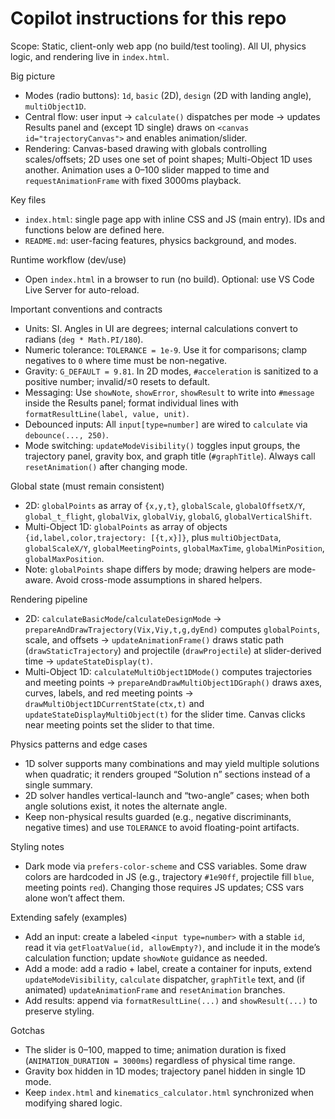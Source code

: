# Copilot instructions for this repo

Scope: Static, client-only web app (no build/test tooling). All UI, physics logic, and rendering live in `index.html`.

Big picture
- Modes (radio buttons): `1d`, `basic` (2D), `design` (2D with landing angle), `multiObject1D`.
- Central flow: user input → `calculate()` dispatches per mode → updates Results panel and (except 1D single) draws on `<canvas id="trajectoryCanvas">` and enables animation/slider.
- Rendering: Canvas-based drawing with globals controlling scales/offsets; 2D uses one set of point shapes; Multi-Object 1D uses another. Animation uses a 0–100 slider mapped to time and `requestAnimationFrame` with fixed 3000ms playback.

Key files
- `index.html`: single page app with inline CSS and JS (main entry). IDs and functions below are defined here.
- `README.md`: user-facing features, physics background, and modes.

Runtime workflow (dev/use)
- Open `index.html` in a browser to run (no build). Optional: use VS Code Live Server for auto-reload.

Important conventions and contracts
- Units: SI. Angles in UI are degrees; internal calculations convert to radians (`deg * Math.PI/180`).
- Numeric tolerance: `TOLERANCE = 1e-9`. Use it for comparisons; clamp negatives to `0` where time must be non-negative.
- Gravity: `G_DEFAULT = 9.81`. In 2D modes, `#acceleration` is sanitized to a positive number; invalid/≤0 resets to default.
- Messaging: Use `showNote`, `showError`, `showResult` to write into `#message` inside the Results panel; format individual lines with `formatResultLine(label, value, unit)`.
- Debounced inputs: All `input[type=number]` are wired to `calculate` via `debounce(..., 250)`.
- Mode switching: `updateModeVisibility()` toggles input groups, the trajectory panel, gravity box, and graph title (`#graphTitle`). Always call `resetAnimation()` after changing mode.

Global state (must remain consistent)
- 2D: `globalPoints` as array of `{x,y,t}`, `globalScale`, `globalOffsetX/Y`, `global_t_flight`, `globalVix`, `globalViy`, `globalG`, `globalVerticalShift`.
- Multi-Object 1D: `globalPoints` as array of objects `{id,label,color,trajectory: [{t,x}]}`, plus `multiObjectData`, `globalScaleX/Y`, `globalMeetingPoints`, `globalMaxTime`, `globalMinPosition`, `globalMaxPosition`.
- Note: `globalPoints` shape differs by mode; drawing helpers are mode-aware. Avoid cross-mode assumptions in shared helpers.

Rendering pipeline
- 2D: `calculateBasicMode`/`calculateDesignMode` → `prepareAndDrawTrajectory(Vix,Viy,t,g,dyEnd)` computes `globalPoints`, scale, and offsets → `updateAnimationFrame()` draws static path (`drawStaticTrajectory`) and projectile (`drawProjectile`) at slider-derived time → `updateStateDisplay(t)`.
- Multi-Object 1D: `calculateMultiObject1DMode()` computes trajectories and meeting points → `prepareAndDrawMultiObject1DGraph()` draws axes, curves, labels, and red meeting points → `drawMultiObject1DCurrentState(ctx,t)` and `updateStateDisplayMultiObject(t)` for the slider time. Canvas clicks near meeting points set the slider to that time.

Physics patterns and edge cases
- 1D solver supports many combinations and may yield multiple solutions when quadratic; it renders grouped “Solution n” sections instead of a single summary.
- 2D solver handles vertical-launch and “two-angle” cases; when both angle solutions exist, it notes the alternate angle.
- Keep non-physical results guarded (e.g., negative discriminants, negative times) and use `TOLERANCE` to avoid floating-point artifacts.

Styling notes
- Dark mode via `prefers-color-scheme` and CSS variables. Some draw colors are hardcoded in JS (e.g., trajectory `#1e90ff`, projectile fill `blue`, meeting points `red`). Changing those requires JS updates; CSS vars alone won’t affect them.

Extending safely (examples)
- Add an input: create a labeled `<input type=number>` with a stable `id`, read it via `getFloatValue(id, allowEmpty?)`, and include it in the mode’s calculation function; update `showNote` guidance as needed.
- Add a mode: add a radio + label, create a container for inputs, extend `updateModeVisibility`, `calculate` dispatcher, `graphTitle` text, and (if animated) `updateAnimationFrame` and `resetAnimation` branches.
- Add results: append via `formatResultLine(...)` and `showResult(...)` to preserve styling.

Gotchas
- The slider is 0–100, mapped to time; animation duration is fixed (`ANIMATION_DURATION = 3000ms`) regardless of physical time range.
- Gravity box hidden in 1D modes; trajectory panel hidden in single 1D mode.
- Keep `index.html` and `kinematics_calculator.html` synchronized when modifying shared logic.
